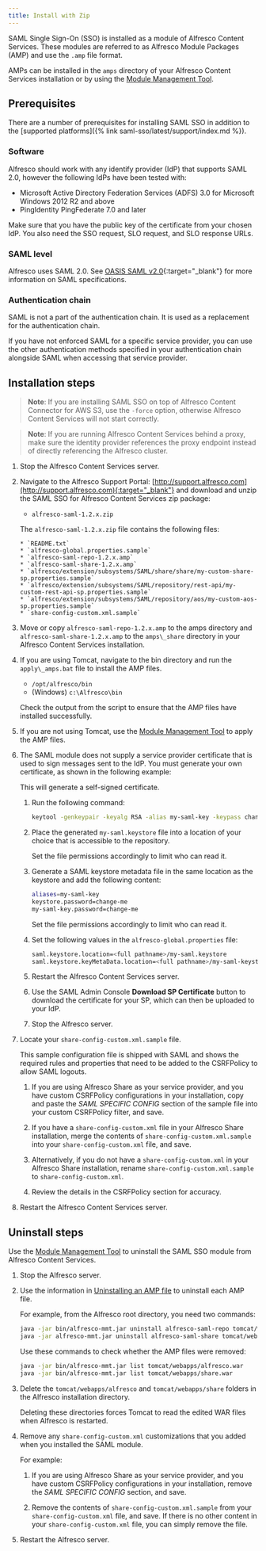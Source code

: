 ```yaml
---
title: Install with Zip
---
```


SAML Single Sign-On (SSO) is installed as a module of Alfresco Content Services. These modules are referred to as Alfresco Module Packages (AMP) and use the `.amp` file format.

AMPs can be installed in the `amps` directory of your Alfresco Content Services installation or by using the [Module Management Tool](LINK).

## Prerequisites

There are a number of prerequisites for installing SAML SSO in addition to the [supported platforms]({% link saml-sso/latest/support/index.md %}).

### Software

Alfresco should work with any identify provider (IdP) that supports SAML 2.0, however the following IdPs have been  tested with:

* Microsoft Active Directory Federation Services (ADFS) 3.0 for Microsoft Windows 2012 R2 and above
* PingIdentity PingFederate 7.0 and later

Make sure that you have the public key of the certificate from your chosen IdP. You also need the SSO request, SLO request, and SLO response URLs.

### SAML level

Alfresco uses SAML 2.0. See [OASIS SAML v2.0](https://wiki.oasis-open.org/security/FrontPage){:target="_blank"} for more information on SAML specifications.

### Authentication chain

SAML is not a part of the authentication chain. It is used as a replacement for the authentication chain.

If you have not enforced SAML for a specific service provider, you can use the other authentication methods specified in your authentication chain alongside SAML when accessing that service provider.

## Installation steps

> **Note**: If you are installing SAML SSO on top of Alfresco Content Connector for AWS S3, use the `-force` option, otherwise Alfresco Content Services will not start correctly.

> **Note**: If you are running Alfresco Content Services behind a proxy, make sure the identity provider references the proxy endpoint instead of directly referencing the Alfresco cluster.

1. Stop the Alfresco Content Services server.

2. Navigate to the Alfresco Support Portal: [http://support.alfresco.com](http://support.alfresco.com){:target="_blank"} and download and unzip the SAML SSO for Alfresco Content Services zip package:

    * `alfresco-saml-1.2.x.zip`

    The `alfresco-saml-1.2.x.zip` file contains the following files:

       * `README.txt`
       * `alfresco-global.properties.sample`
       * `alfresco-saml-repo-1.2.x.amp`
       * `alfresco-saml-share-1.2.x.amp`
       * `alfresco/extension/subsystems/SAML/share/share/my-custom-share-sp.properties.sample`
       * `alfresco/extension/subsystems/SAML/repository/rest-api/my-custom-rest-api-sp.properties.sample`
       * `alfresco/extension/subsystems/SAML/repository/aos/my-custom-aos-sp.properties.sample`
       * `share-config-custom.xml.sample`

3. Move or copy `alfresco-saml-repo-1.2.x.amp` to the amps directory and `alfresco-saml-share-1.2.x.amp` to the `amps\_share` directory in your Alfresco Content Services installation.

4. If you are using Tomcat, navigate to the bin directory and run the `apply\_amps.bat` file to install the AMP files.

    * `/opt/alfresco/bin`
    * (Windows) `c:\Alfresco\bin`

    Check the output from the script to ensure that the AMP files have installed successfully.

5. If you are not using Tomcat, use the [Module Management Tool](LINK) to apply the AMP files.

6. The SAML module does not supply a service provider certificate that is used to sign messages sent to the IdP. You must generate your own certificate, as shown in the following example:

    This will generate a self-signed certificate.

    1. Run the following command:

       ```bash
       keytool -genkeypair -keyalg RSA -alias my-saml-key -keypass change-me -storepass change-me -keystore my-saml.keystore -storetype JCEKS
       ```

    2. Place the generated `my-saml.keystore` file into a location of your choice that is accessible to the repository.

        Set the file permissions accordingly to limit who can read it.

    3. Generate a SAML keystore metadata file in the same location as the keystore and add the following content:

       ```bash
       aliases=my-saml-key
       keystore.password=change-me
       my-saml-key.password=change-me
       ```

       Set the file permissions accordingly to limit who can read it.

    4. Set the following values in the `alfresco-global.properties` file:

       ```bash
       saml.keystore.location=<full pathname>/my-saml.keystore
       saml.keystore.keyMetaData.location=<full pathname>/my-saml-keystore-passwords.properties
       ```

    5. Restart the Alfresco Content Services server.

    6. Use the SAML Admin Console **Download SP Certificate** button to download the certificate for your SP, which can then be uploaded to your IdP.

    7. Stop the Alfresco server.

7. Locate your `share-config-custom.xml.sample` file.

    This sample configuration file is shipped with SAML and shows the required rules and properties that need to be added to the CSRFPolicy to allow SAML logouts.

    1. If you are using Alfresco Share as your service provider, and you have custom CSRFPolicy configurations in your installation, copy and paste the *SAML SPECIFIC CONFIG* section of the sample file into your custom CSRFPolicy filter, and save.

    2. If you have a `share-config-custom.xml` file in your Alfresco Share installation, merge the contents of `share-config-custom.xml.sample` into your `share-config-custom.xml` file, and save.

    3. Alternatively, if you do not have a `share-config-custom.xml` in your Alfresco Share installation, rename `share-config-custom.xml.sample` to `share-config-custom.xml`.

    4. Review the details in the CSRFPolicy section for accuracy.

8. Restart the Alfresco Content Services server.

## Uninstall steps

Use the [Module Management Tool](LINK) to uninstall the SAML SSO module from Alfresco Content Services.

1. Stop the Alfresco server.

2. Use the information in [Uninstalling an AMP file](LINK) to uninstall each AMP file.

    For example, from the Alfresco root directory, you need two commands:

    ```bash
    java -jar bin/alfresco-mmt.jar uninstall alfresco-saml-repo tomcat/webapps/alfresco.war
    java -jar alfresco-mmt.jar uninstall alfresco-saml-share tomcat/webapps/share.war
    ```

    Use these commands to check whether the AMP files were removed:

    ```bash
    java -jar bin/alfresco-mmt.jar list tomcat/webapps/alfresco.war
    java -jar bin/alfresco-mmt.jar list tomcat/webapps/share.war
    ```

3. Delete the `tomcat/webapps/alfresco` and `tomcat/webapps/share` folders in the Alfresco installation directory.

    Deleting these directories forces Tomcat to read the edited WAR files when Alfresco is restarted.

4. Remove any `share-config-custom.xml` customizations that you added when you installed the SAML module.

    For example:

    1. If you are using Alfresco Share as your service provider, and you have custom CSRFPolicy configurations in your installation, remove the *SAML SPECIFIC CONFIG* section, and save.

    2. Remove the contents of `share-config-custom.xml.sample` from your `share-config-custom.xml` file, and save. If there is no other content in your `share-config-custom.xml` file, you can simply remove the file.

5. Restart the Alfresco server.

